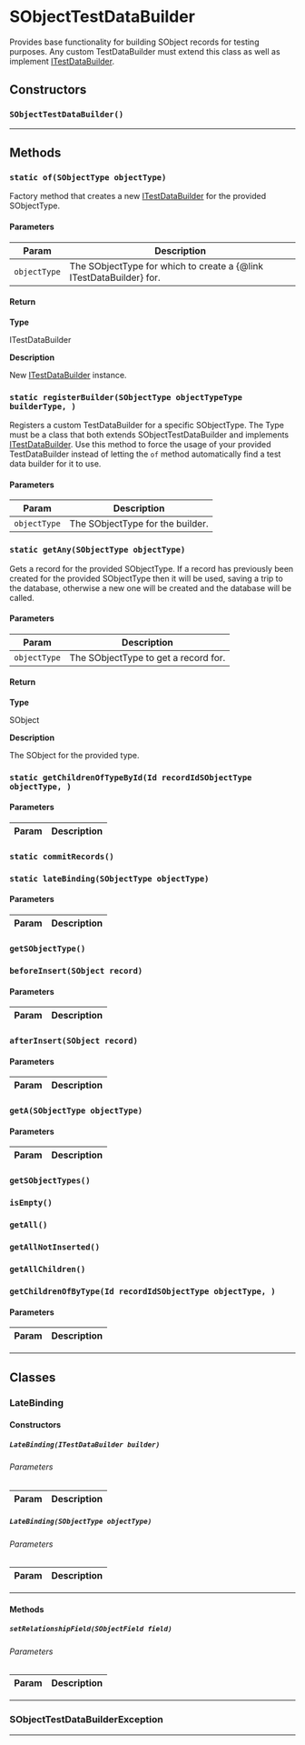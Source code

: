 # SObjectTestDataBuilder

Provides base functionality for building SObject records for testing purposes. Any custom TestDataBuilder              must extend this class as well as implement [ITestDataBuilder](/Misc/ITestDataBuilder.md).

## Constructors
### `SObjectTestDataBuilder()`
---
## Methods
### `static of(SObjectType objectType)`

Factory method that creates a new [ITestDataBuilder](/Misc/ITestDataBuilder.md) for the provided SObjectType.

#### Parameters
|Param|Description|
|---|---|
|`objectType`|The SObjectType for which to create a {@link ITestDataBuilder} for.|
#### Return

**Type**

ITestDataBuilder

**Description**

New [ITestDataBuilder](/Misc/ITestDataBuilder.md) instance.

### `static registerBuilder(SObjectType objectTypeType builderType, )`

Registers a custom TestDataBuilder for a specific SObjectType. The Type must be a class              that both extends SObjectTestDataBuilder and implements [ITestDataBuilder](/Misc/ITestDataBuilder.md).              Use this method to force the usage of your provided TestDataBuilder instead of letting the              `of` method automatically find a test data builder for it to use.

#### Parameters
|Param|Description|
|---|---|
|`objectType`|The SObjectType for the builder.||`builderType`|A class that both extends SObjectTestDataBuilder and implements {@link ITestDataBuilder}.|
### `static getAny(SObjectType objectType)`

Gets a record for the provided SObjectType. If a record has previously been created              for the provided SObjectType then it will be used, saving a trip to the database, otherwise              a new one will be created and the database will be called.

#### Parameters
|Param|Description|
|---|---|
|`objectType`|The SObjectType to get a record for.|
#### Return

**Type**

SObject

**Description**

The SObject for the provided type.

### `static getChildrenOfTypeById(Id recordIdSObjectType objectType, )`
#### Parameters
|Param|Description|
|---|---|

### `static commitRecords()`
### `static lateBinding(SObjectType objectType)`
#### Parameters
|Param|Description|
|---|---|

### `getSObjectType()`
### `beforeInsert(SObject record)`
#### Parameters
|Param|Description|
|---|---|

### `afterInsert(SObject record)`
#### Parameters
|Param|Description|
|---|---|

### `getA(SObjectType objectType)`
#### Parameters
|Param|Description|
|---|---|

### `getSObjectTypes()`
### `isEmpty()`
### `getAll()`
### `getAllNotInserted()`
### `getAllChildren()`
### `getChildrenOfByType(Id recordIdSObjectType objectType, )`
#### Parameters
|Param|Description|
|---|---|

---
## Classes
### LateBinding
#### Constructors
##### `LateBinding(ITestDataBuilder builder)`
###### Parameters
|Param|Description|
|---|---|

##### `LateBinding(SObjectType objectType)`
###### Parameters
|Param|Description|
|---|---|

---
#### Methods
##### `setRelationshipField(SObjectField field)`
###### Parameters
|Param|Description|
|---|---|

---

### SObjectTestDataBuilderException

---
